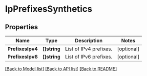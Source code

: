 # IpPrefixesSynthetics

## Properties

Name | Type | Description | Notes
------------ | ------------- | ------------- | -------------
**PrefixesIpv4** | **[]string** | List of IPv4 prefixes. | [optional] 
**PrefixesIpv6** | **[]string** | List of IPv6 prefixes. | [optional] 

[[Back to Model list]](../README.md#documentation-for-models) [[Back to API list]](../README.md#documentation-for-api-endpoints) [[Back to README]](../README.md)


